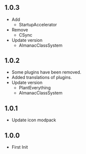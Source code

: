 #

## 1.0.3

- Add
  - StartupAccelerator
- Remove
  - CSync
- Update version
  - AlmanacClassSystem

## 1.0.2

- Some plugins have been removed.
- Added translations of plugins.
- Update version
  - PlantEverything
  - AlmanacClassSystem

## 1.0.1

- Update icon modpack

## 1.0.0

- First Init
